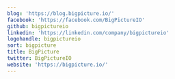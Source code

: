 ```yaml
---
blog: 'https://blog.bigpicture.io/'
facebook: 'https://facebook.com/BigPictureIO'
github: bigpictureio
linkedin: 'https://linkedin.com/company/bigpictureio'
logohandle: bigpictureio
sort: bigpicture
title: BigPicture
twitter: BigPictureIO
website: 'https://bigpicture.io/'
---
```

